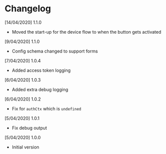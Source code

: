 # Changelog

[14/04/2020] 1.1.0

- Moved the start-up for the device flow to when the button gets activated

[9/04/2020] 1.1.0

- Config schema changed to support forms

[7/04/2020] 1.0.4

- Added access token logging

[6/04/2020] 1.0.3

- Added extra debug logging

[6/04/2020] 1.0.2

- Fix for `authCtx` which is `undefined`

[5/04/2020] 1.0.1

- Fix debug output

[5/04/2020] 1.0.0

- Initial version